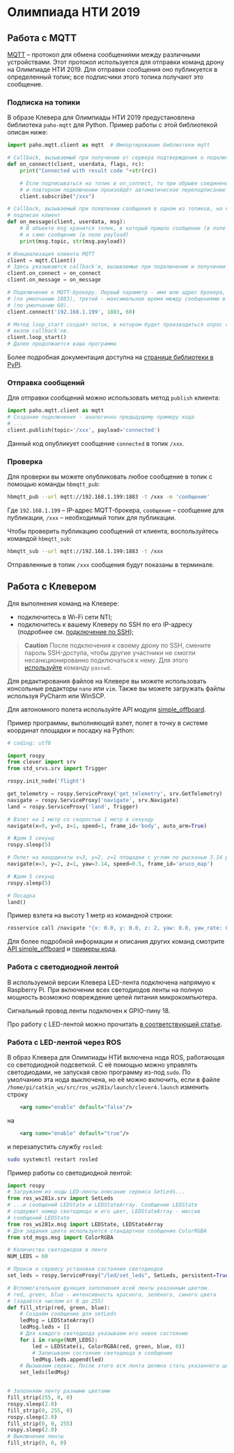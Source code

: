 # Олимпиада НТИ 2019

## Работа с MQTT

[MQTT](https://ru.wikipedia.org/wiki/MQTT) – протокол для обмена сообщениями между различными устройствами. Этот протокол используется для отправки команд дрону на Олимпиаде НТИ 2019. Для отправки сообщения оно публикуется в определенный топик; все подписчики этого топика получают это сообщение.

### Подписка на топики

В образе Клевера для Олимпиады НТИ 2019 предустановлена библиотека `paho-mqtt` для Python. Пример работы с этой библиотекой описан ниже:

```python
import paho.mqtt.client as mqtt  # Импортирование библиотеки mqtt

# Callback, вызываемый при получении от сервера подтверждения о подключении
def on_connect(client, userdata, flags, rc):
    print("Connected with result code "+str(rc))

    # Если подписываться на топик в on_connect, то при обрыве соединения
    # и повторном подключении произойдёт автоматическое переподписание
    client.subscribe("/xxx")

# Callback, вызываемый при появлении сообщения в одном из топиков, на который
# подписан клиент
def on_message(client, userdata, msg):
    # В объекте msg хранится топик, в который пришло сообщение (в поле topic)
    # и само сообщение (в поле payload)
    print(msg.topic, str(msg.payload))

# Инициализация клиента MQTT
client = mqtt.Client()
# Здесь указываются callback'и, вызываемые при подключении и получении сообщения
client.on_connect = on_connect
client.on_message = on_message

# Подключение к MQTT-брокеру. Первый параметр - имя или адрес брокера, второй - порт
# (по умолчанию 1883), третий - максимальное время между сообщениями в секундах
# (по умолчанию 60).
client.connect('192.168.1.199', 1883, 60)

# Метод loop_start создаёт поток, в котором будет производиться опрос сервера и
# вызов callback'ов.
client.loop_start()
# Далее продолжается ваша программа
```

Более подробная документация доступна на [странице библиотеки в PyPI](https://pypi.org/project/paho-mqtt/).

### Отправка сообщений

Для отправки сообщений можно использовать метод `publish` клиента:

```python
import paho.mqtt.client as mqtt
# Создание подключения - аналогично предыдущему примеру кода
# ...
client.publish(topic='/xxx', payload='connected')
```

Данный код опубликует сообщение `connected` в топик `/xxx`.

### Проверка

Для проверки вы можете опубликовать любое сообщение в топик с помощью команды `hbmqtt_pub`:

```bash
hbmqtt_pub --url mqtt://192.168.1.199:1883 -t /xxx -m 'сообщение'
```

Где `192.168.1.199` – IP-адрес MQTT-брокера, `сообщение` – сообщение для публикации, `/xxx` – необходимый топик для публикации.

Чтобы проверить публикацию сообщений от клиента, воспользуйтесь командой `hbmqtt_sub`:

```bash
hbmqtt_sub --url mqtt://192.168.1.199:1883 -t /xxx
```

Отправленные в топик `/xxx` сообщения будут показаны в терминале.

## Работа с Клевером

Для выполнения команд на Клевере:

* подключитесь в Wi-Fi сети NTI;
* подключитесь к вашему Клеверу по SSH по его IP-адресу (подробнее см. [подключение по SSH](ssh.md));

> **Caution** После подключения к своему дрону по SSH, смените пароль SSH-доступа, чтобы другие участники не смогли несанкционированно подключаться к нему. Для этого [используйте](https://www.raspberrypi-spy.co.uk/2012/10/how-to-change-raspberry-pi-password/) команду `passwd`.

Для редактирования файлов на Клевере вы можете использовать консольные редакторы `nano` или `vim`. Также вы можете загружать файлы используя PyCharm или WinSCP.

Для автономного полета используйте API модуля [simple_offboard](simple_offboard.md).

Пример программы, выполняющей взлет, полет в точку в системе координат площадки и посадку на Python:

```python
# coding: utf8

import rospy
from clever import srv
from std_srvs.srv import Trigger

rospy.init_node('flight')

get_telemetry = rospy.ServiceProxy('get_telemetry', srv.GetTelemetry)
navigate = rospy.ServiceProxy('navigate', srv.Navigate)
land = rospy.ServiceProxy('land', Trigger)

# Взлет на 1 метр со скоростью 1 метр в секунду
navigate(x=0, y=0, z=1, speed=1, frame_id='body', auto_arm=True)

# Ждем 5 секунд
rospy.sleep(5)

# Полет на координаты x=3, y=2, z=1 площадки с углом по рысканью 3.14 радиан со скоростью 0.5 метров в секунду
navigate(x=3, y=2, z=1, yaw=3.14, speed=0.5, frame_id='aruco_map')

# Ждем 5 секунд
rospy.sleep(5)

# Посадка
land()
```

Пример взлета на высоту 1 метр из командной строки:

```bash
rosservice call /navigate "{x: 0.0, y: 0.0, z: 2, yaw: 0.0, yaw_rate: 0.0, speed: 0.5, frame_id: 'body', auto_arm: true}"
```

Для более подробной информации и описания других команд смотрите [API simple_offboard](simple_offboard.md) и [примеры кода](snippets.md).

### Работа с светодиодной лентой

В используемой версии Клевера LED-лента подключена напрямую к Raspberry Pi. При включении всех светодиодов ленты на полную мощность возможно повреждение цепей питания микрокомпьютера.

Сигнальный провод ленты подключен к GPIO-пину 18.

Про работу с LED-лентой можно прочитать [в соответствующей статье](leds.md).

### Работа с LED-лентой через ROS

В образ Клевера для Олимпиады НТИ включена нода ROS, работающая со светодиодной подсветкой. С её помощью можно управлять светодиодами, не запуская свою программу из-под `sudo`. По умолчанию эта нода выключена, но её можно включить, если в файле `/home/pi/catkin_ws/src/ros_ws281x/launch/clever4.launch` изменить строку

```xml
    <arg name="enable" default="false"/>
```

на

```xml
    <arg name="enable" default="true"/>
```

и перезапустить службу `rosled`:

```bash
sudo systemctl restart rosled
```

Пример работы со светодиодной лентой:

```python
import rospy
# Загружаем из ноды LED-ленты описание сервиса SetLeds...
from ros_ws281x.srv import SetLeds
# ...и сообщений LEDState и LEDStateArray. Сообщение LEDState
# содержит номер светодиода и его цвет, LEDStateArray - массив
# сообщений LEDState
from ros_ws281x.msg import LEDState, LEDStateArray
# Для задания цвета используется стандартное сообщение ColorRGBA
from std_msgs.msg import ColorRGBA

# Количество светодиодов в ленте
NUM_LEDS = 60

# Прокси к сервису установки состояния светодиодов
set_leds = rospy.ServiceProxy("/led/set_leds", SetLeds, persistent=True)

# Вспомогательная функция заполнения всей ленты указанным цветом.
# red, green, blue - интенсивность красного, зелёного, синего цвета
# (задаётся числом от 0 до 255)
def fill_strip(red, green, blue):
    # Создаём сообщение для setLeds
    ledMsg = LEDStateArray()
    ledMsg.leds = []
    # Для каждого светодиода указываем его новое состояние
    for i in range(NUM_LEDS):
        led = LEDState(i, ColorRGBA(red, green, blue, 0))
        # Записываем состояние светодиода в сообщение
        ledMsg.leds.append(led)
    # Вызываем сервис. После этого вся лента должна стать указанного цвета
    set_leds(ledMsg)


# Заполняем ленту разными цветами
fill_strip(255, 0, 0)
rospy.sleep(2.0)
fill_strip(0, 255, 0)
rospy.sleep(2.0)
fill_strip(0, 0, 255)
rospy.sleep(2.0)
# Выключение ленты
fill_strip(0, 0, 0)
```
